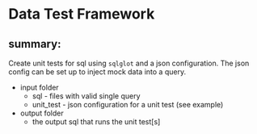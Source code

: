 
# Data Test Framework
## summary: 
Create unit tests for sql using `sqlglot` and a json configuration.  The json config can be set up to inject mock data into a query.


- input folder
    - sql - files with valid single query
    - unit_test - json configuration for a unit test (see example)
- output folder
    - the output sql that runs the unit test[s]

